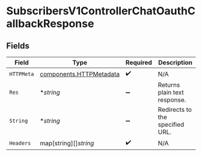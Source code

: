 # SubscribersV1ControllerChatOauthCallbackResponse


## Fields

| Field                                                              | Type                                                               | Required                                                           | Description                                                        |
| ------------------------------------------------------------------ | ------------------------------------------------------------------ | ------------------------------------------------------------------ | ------------------------------------------------------------------ |
| `HTTPMeta`                                                         | [components.HTTPMetadata](../../models/components/httpmetadata.md) | :heavy_check_mark:                                                 | N/A                                                                |
| `Res`                                                              | **string*                                                          | :heavy_minus_sign:                                                 | Returns plain text response.                                       |
| `String`                                                           | **string*                                                          | :heavy_minus_sign:                                                 | Redirects to the specified URL.                                    |
| `Headers`                                                          | map[string][]*string*                                              | :heavy_check_mark:                                                 | N/A                                                                |